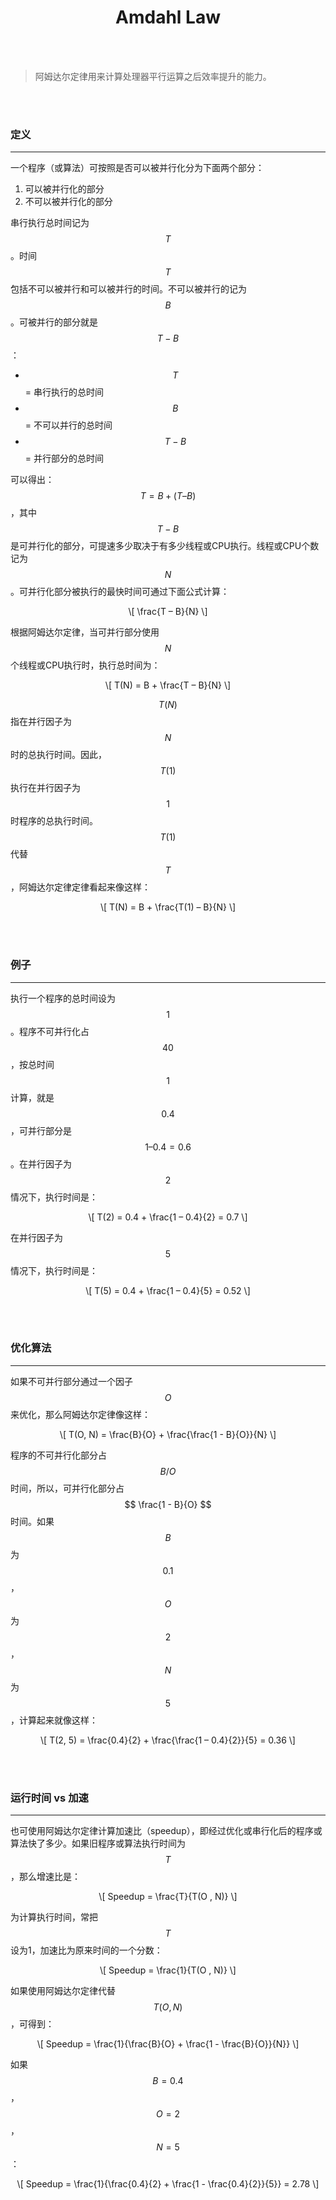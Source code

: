 # <center>Amdahl Law</center>

<br></br>



> 阿姆达尔定律用来计算处理器平行运算之后效率提升的能力。

<br></br>



### 定义
----------
一个程序（或算法）可按照是否可以被并行化分为下面两个部分：

1. 可以被并行化的部分
2. 不可以被并行化的部分

串行执行总时间记为$$ T $$。时间$$ T $$包括不可以被并行和可以被并行的时间。不可以被并行的记为$$ B $$。可被并行的部分就是 $$ T - B $$ ：

* $$ T $$ = 串行执行的总时间 
* $$ B $$ = 不可以并行的总时间
* $$ T - B $$ = 并行部分的总时间

可以得出：$$ T = B + (T – B) $$ ，其中$$ T- B $$是可并行化的部分，可提速多少取决于有多少线程或CPU执行。线程或CPU个数记为 $$ N $$ 。可并行化部分被执行的最快时间可通过下面公式计算：

<center> \[ \frac{T – B}{N} \] </center>

根据阿姆达尔定律，当可并行部分使用$$ N $$个线程或CPU执行时，执行总时间为：

<center> \[ T(N) = B + \frac{T – B}{N} \] </center>

 $$ T(N) $$ 指在并行因子为 $$ N $$ 时的总执行时间。因此，$$ T(1) $$执行在并行因子为$$ 1 $$时程序的总执行时间。$$ T(1) $$代替$$ T $$，阿姆达尔定律定律看起来像这样：

<center> \[ T(N) = B + \frac{T(1) – B}{N} \] </center>

<br></br>



### 例子
--------------
执行一个程序的总时间设为$$1$$。程序不可并行化占$$40%$$，按总时间$$1$$计算，就是$$0.4$$，可并行部分是$$ 1 – 0.4 = 0.6 $$。在并行因子为$$2$$情况下，执行时间是：

<center> \[ T(2) = 0.4 + \frac{1 – 0.4}{2} = 0.7 \] </center>

在并行因子为$$5$$情况下，执行时间是：

<center> \[ T(5) = 0.4 + \frac{1 – 0.4}{5} = 0.52 \] </center>

<br></br>



### 优化算法
----------------
如果不可并行部分通过一个因子$$O$$来优化，那么阿姆达尔定律像这样：

<center> \[ T(O, N) = \frac{B}{O} + \frac{\frac{1 - B}{O}}{N} \] </center>

程序的不可并行化部分占$$ B / O $$时间，所以，可并行化部分占$$ \frac{1 - B}{O} $$时间。如果$$ B $$为$$0.1$$，$$ O $$为$$2$$，$$ N $$为$$5$$，计算起来就像这样：

<center> \[ T(2, 5) = \frac{0.4}{2} + \frac{\frac{1 – 0.4}{2}}{5} = 0.36 \] </center>

<br></br>



### 运行时间 vs 加速
-----------------
也可使用阿姆达尔定律计算加速比（speedup），即经过优化或串行化后的程序或算法快了多少。如果旧程序或算法执行时间为$$ T $$，那么增速比是：

<center> \[ Speedup = \frac{T}{T(O , N)} \] </center>

为计算执行时间，常把$$ T $$设为1，加速比为原来时间的一个分数：

<center> \[ Speedup = \frac{1}{T(O , N)} \] </center>

如果使用阿姆达尔定律代替$$ T(O,N) $$ ，可得到：

<center> \[ Speedup = \frac{1}{\frac{B}{O} + \frac{1 - \frac{B}{O}}{N}} \] </center>

如果$$ B = 0.4 $$，$$ O = 2 $$，$$ N = 5 $$：

<center> \[ Speedup = \frac{1}{\frac{0.4}{2} + \frac{1 - \frac{0.4}{2}}{5}} = 2.78 \] </center>
